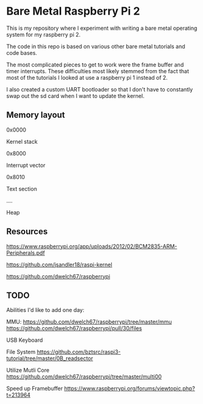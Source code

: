 # Bare Metal Raspberry Pi 2

This is my repository where I experiment with writing a bare metal operating system for my raspberry pi 2.

The code in this repo is based on various other bare metal tutorials and code bases.

The most complicated pieces to get to work were the frame buffer and timer interrupts. These difficulties most likely stemmed from the fact that most of the tutorials I looked at use a raspberry pi 1 instead of 2.

I also created a custom UART bootloader so that I don't have to constantly swap out the sd card when I want to update the kernel.

## Memory layout

0x0000

Kernel stack

0x8000

Interrupt vector

0x8010

Text section

....

Heap

## Resources

https://www.raspberrypi.org/app/uploads/2012/02/BCM2835-ARM-Peripherals.pdf

https://github.com/jsandler18/raspi-kernel

https://github.com/dwelch67/raspberrypi

## TODO

Abilities I'd like to add one day:

MMU:
https://github.com/dwelch67/raspberrypi/tree/master/mmu
https://github.com/dwelch67/raspberrypi/pull/30/files

USB Keyboard

File System
https://github.com/bztsrc/raspi3-tutorial/tree/master/0B_readsector

Utilize Mutli Core
https://github.com/dwelch67/raspberrypi/tree/master/multi00

Speed up Framebuffer
https://www.raspberrypi.org/forums/viewtopic.php?t=213964
